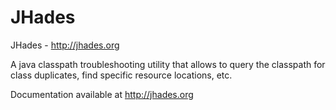 JHades
======

JHades - http://jhades.org

A java classpath troubleshooting utility that allows to query the classpath for class duplicates, find specific resource locations, etc.

Documentation available at http://jhades.org
